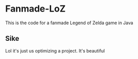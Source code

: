 # Fanmade-LoZ
This is the code for a fanmade Legend of Zelda game in Java
## Sike
Lol it's just us optimizing a project. It's beautiful
